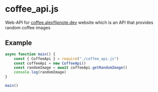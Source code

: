 # coffee_api.js
Web-API for [coffee.alexflipnote.dev](https://coffee.alexflipnote.dev) website which is an API that provides random coffee images

## Example
```JavaScript
async function main() {
	const { CoffeeApi } = require("./coffee_api.js")
	const coffeeApi = new CoffeeApi()
	const randomImage = await coffeeApi.getRandomImage()
	console.log(randomImage)
}

main()
```
